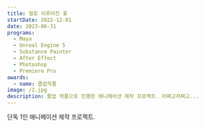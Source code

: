 ```yaml
---
title: 철로 이루어진 꽃
startDate: 2022-12-01
date: 2023-06-31
programs:
  - Maya
  - Unreal Engine 5
  - Substance Painter
  - After Effect
  - Photoshop
  - Premiere Pro
awards:
  - name: 졸업작품
image: /2.jpg
description: 졸업 작품으로 진행한 애니메이션 제작 프로젝트. 어쩌고저쩌고...
---
```


단독 1인 애니메이션 제작 프로젝트.
